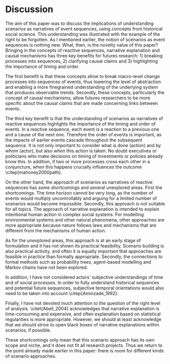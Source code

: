 # Discussion

The aim of this paper was to discuss the implications of understanding scenarios as narratives of event sequences, using concepts from historical social science.
This understanding was illustrated with the example of the right to be forgotten.
As I mentioned earlier, the notion of scenarios as event sequences is nothing new.
What, then, is the novelty value of this paper?
Bringing in the concepts of reactive sequences, narrative explanation and causal mechanisms has three key benefits for futures research: 1) breaking processes into sequences, 2) clarifying causal claims and 3) highlighting the importance of timing and order.

The first benefit is that these concepts allow to break macro-level change processes into sequences of events, thus lowering the level of abstraction and enabling a more finegrained understanding of the underlying system that produces observable trends.
Secondly, these concepts, particularly the concept of causal mechanisms, allow futures researchers to be more specific about the causal claims that are made concerning links between events.

The third key benefit is that the understanding of scenarios as narratives of reactive sequences highlights the importance of the timing and order of events. In a reactive sequence, each event is a reaction to a previous one and a cause of the next one. Therefore the order of events is important, as the impacts of earlier events cascade throughout the subsequent sequence. It is not only important to consider what is done (action) and by whom (actor), but also *when* this action is taken. No doubt executives or politicians who make decisions on timing of investments or policies already know this. In addition, if two or more processes cross each other in a conjuncture, *when* this happens crucially influences the outcome \citep{mahoney2000path}.

On the other hand, the approach of scenarios as narratives of reactive sequences has some shortcomings and several unexplored areas. First the shortcomings. The time horizon cannot be very long, as the number of events would multiply uncontrollably and arguing for a limited number of scenarios would become impossible. Secondly, this approach is not suitable for all topics. The approach of narrative explanation is intended to explain intentional human action in complex social systems. For modelling environmental systems and other natural phenomena, other approaches are more appropriate because nature follows laws and mechanisms that are different from the mechanisms of human action.

As for the unexplored areas, this approach is at an early stage of formulation and it has not shown its practical feasibility. Scenario building is also practical activity, and often it is equally important that approaches are feasible in practice than formally appropriate.
Secondly, the connections to formal methods such as probability trees, agent-based modelling and Markov chains have not been explored.

In addition, I have not considered actors' subjective understandings of time and of social processes.
In order to fully understand historical sequences and potential future sequences, subjective temporal orientations would also need to be taken into account \citep{Aminzade_1992}.

Finally, I have not devoted much attention to the question of the right level of analysis.
\citet{Abell_2004} acknowledges that narrative explanation is time-consuming and expensive, and often explanation based on statistical regularities is more appropriate.
However, we should at least acknowledge that we should strive to open black boxes of narrative explanations within scenarios, if possible.

These shortcomings only mean that this scenario approach has its own scope and niche, and it does not fit all research projects. Thus we return to the point already made earlier in this paper: there is room for different kinds of scenario approaches.
